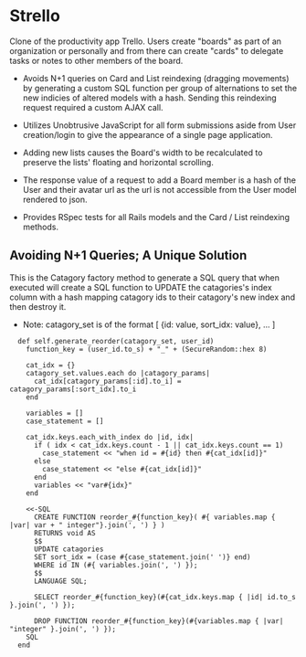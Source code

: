 Strello
=========

Clone of the productivity app Trello. Users create "boards" as part of an organization or personally and from there can create "cards" to delegate tasks or notes to other members of the board.

  - Avoids N+1 queries on Card and List reindexing (dragging movements) by generating a custom SQL function per group of alternations to set the new indicies of altered models with a hash. Sending this reindexing request required a custom AJAX call.

  - Utilizes Unobtrusive JavaScript for all form submissions aside from User creation/login to give the appearance of a single page application.
  - Adding new lists causes the Board's width to be recalculated to preserve the lists' floating and horizontal scrolling.
  - The response value of a request to add a Board member is a hash of the User and their avatar url as the url is not accessible from the User model rendered to json.
  - Provides RSpec tests for all Rails models and the Card / List reindexing methods.

Avoiding N+1 Queries; A Unique Solution
----

This is the Catagory factory method to generate a SQL query that when executed will create a SQL function to UPDATE the catagories's index column with a hash mapping catagory ids to their catagory's new index and then destroy it.
  - Note: catagory_set is of the format 
    [ {id: value, sort_idx: value}, ... ]

```
  def self.generate_reorder(catagory_set, user_id)
    function_key = (user_id.to_s) + "_" + (SecureRandom::hex 8)
    
    cat_idx = {}
    catagory_set.values.each do |catagory_params|
      cat_idx[catagory_params[:id].to_i] = catagory_params[:sort_idx].to_i
    end
    
    variables = []
    case_statement = []
    
    cat_idx.keys.each_with_index do |id, idx|
      if ( idx < cat_idx.keys.count - 1 || cat_idx.keys.count == 1)
        case_statement << "when id = #{id} then #{cat_idx[id]}"
      else
        case_statement << "else #{cat_idx[id]}"
      end
      variables << "var#{idx}"
    end
    
    <<-SQL
      CREATE FUNCTION reorder_#{function_key}( #{ variables.map { |var| var + " integer"}.join(', ') } )
      RETURNS void AS
      $$
      UPDATE catagories
      SET sort_idx = (case #{case_statement.join(' ')} end)
      WHERE id IN (#{ variables.join(', ') });
      $$ 
      LANGUAGE SQL;
      
      SELECT reorder_#{function_key}(#{cat_idx.keys.map { |id| id.to_s }.join(', ') });
      
      DROP FUNCTION reorder_#{function_key}(#{variables.map { |var| "integer" }.join(', ') });
    SQL
  end
```
